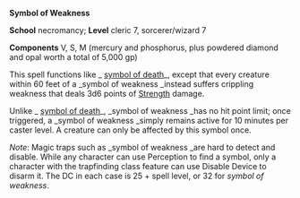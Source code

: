  **Symbol of Weakness**

**School** necromancy; **Level** cleric 7, sorcerer/wizard 7

**Components** V, S, M (mercury and phosphorus, plus powdered diamond and opal worth a total of 5,000 gp)

This spell functions like _ [symbol of death](symbolOfDeath.md#_symbol-of-death)_, except that every creature within 60 feet of a _symbol of weakness _instead suffers crippling weakness that deals 3d6 points of [Strength](../gettingStarted.md#_strength) damage.

Unlike _ [symbol of death](symbolOfDeath.md#_symbol-of-death)_, _symbol of weakness _has no hit point limit; once triggered, a _symbol of weakness _simply remains active for 10 minutes per caster level. A creature can only be affected by this symbol once.

_Note_: Magic traps such as _symbol of weakness _are hard to detect and disable. While any character can use Perception to find a symbol, only a character with the trapfinding class feature can use Disable Device to disarm it. The DC in each case is 25 + spell level, or 32 for _symbol of weakness_.

